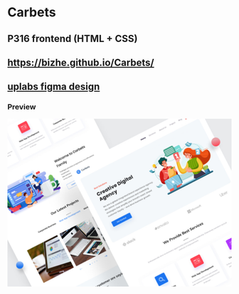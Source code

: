 # Carbets 

## P316 frontend (HTML + CSS)

## https://bizhe.github.io/Carbets/

## [uplabs figma design](https://www.uplabs.com/posts/creative-agency-website-landing-page-56409ea2-58c2-4390-9ea8-b11010073a97)

### Preview

![alt text](https://github.com/bizhe/Carbets/blob/master/assets/images/preview.jpg?raw=true)

